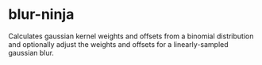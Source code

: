 blur-ninja
==========

Calculates gaussian kernel weights and offsets from a binomial distribution and optionally adjust the weights and offsets for a linearly-sampled gaussian blur.